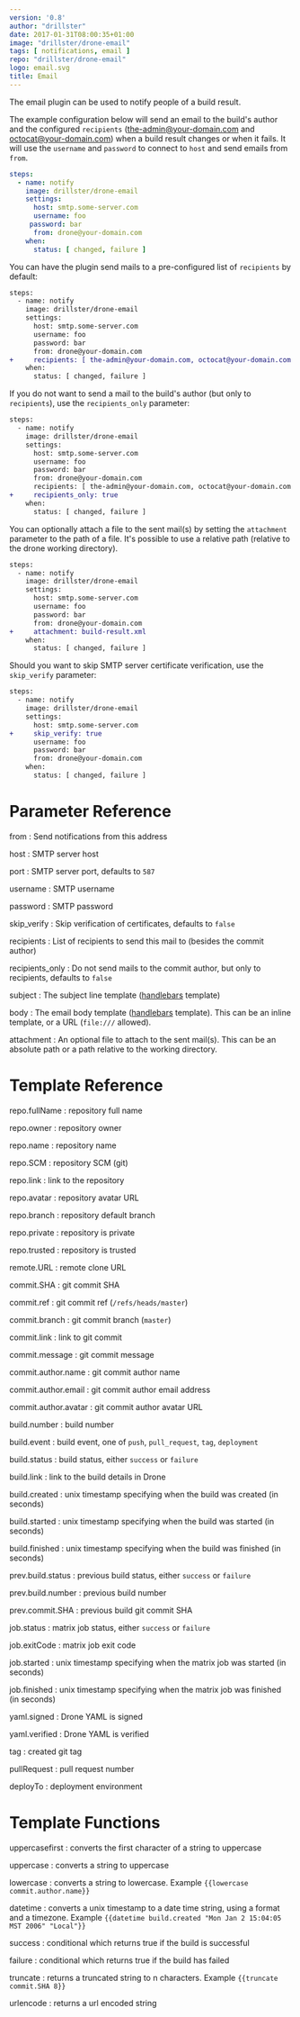 ```yaml
---
version: '0.8'
author: "drillster"
date: 2017-01-31T08:00:35+01:00
image: "drillster/drone-email"
tags: [ notifications, email ]
repo: "drillster/drone-email"
logo: email.svg
title: Email
---
```


The email plugin can be used to notify people of a build result.

The example configuration below will send an email to the build's author and the configured `recipients` (the-admin@your-domain.com and octocat@your-domain.com) when a build result changes or when it fails.
It will use the `username` and `password` to connect to `host` and send emails from `from`.
```yaml
steps:
  - name: notify
    image: drillster/drone-email
    settings:
      host: smtp.some-server.com
      username: foo
     password: bar
      from: drone@your-domain.com
    when:
      status: [ changed, failure ]
```

You can have the plugin send mails to a pre-configured list of `recipients` by default:

```diff
steps:
  - name: notify
    image: drillster/drone-email
    settings:
      host: smtp.some-server.com
      username: foo
      password: bar
      from: drone@your-domain.com
+     recipients: [ the-admin@your-domain.com, octocat@your-domain.com ]
    when:
      status: [ changed, failure ]
```

If you do not want to send a mail to the build's author (but only to `recipients`), use the `recipients_only` parameter:

```diff
steps:
  - name: notify
    image: drillster/drone-email
    settings:
      host: smtp.some-server.com
      username: foo
      password: bar
      from: drone@your-domain.com
      recipients: [ the-admin@your-domain.com, octocat@your-domain.com ]
+     recipients_only: true
    when:
      status: [ changed, failure ]
```

You can optionally attach a file to the sent mail(s) by setting the `attachment` parameter to the path of a file. It's possible to use a relative path (relative to the drone working directory). 

```diff
steps:
  - name: notify
    image: drillster/drone-email
    settings:
      host: smtp.some-server.com
      username: foo
      password: bar
      from: drone@your-domain.com
+     attachment: build-result.xml
    when:
      status: [ changed, failure ]
```

Should you want to skip SMTP server certificate verification, use the `skip_verify` parameter:

```diff
steps:
  - name: notify
    image: drillster/drone-email
    settings:
      host: smtp.some-server.com
+     skip_verify: true
      username: foo
      password: bar
      from: drone@your-domain.com
    when:
      status: [ changed, failure ]
```

# Parameter Reference

from
: Send notifications from this address

host
: SMTP server host

port
: SMTP server port, defaults to `587`

username
: SMTP username

password
: SMTP password

skip_verify
: Skip verification of certificates, defaults to `false`

recipients
: List of recipients to send this mail to (besides the commit author)

recipients_only
: Do not send mails to the commit author, but only to recipients, defaults to `false`

subject
: The subject line template ([handlebars](http://handlebarsjs.com/expressions.html) template)

body
: The email body template ([handlebars](http://handlebarsjs.com/expressions.html) template). This can be an inline template, or a URL (`file:///` allowed).

attachment
: An optional file to attach to the sent mail(s). This can be an absolute path or a path relative to the working directory.

# Template Reference

repo.fullName
: repository full name

repo.owner
: repository owner

repo.name
: repository name

repo.SCM
: repository SCM (git)

repo.link
: link to the repository

repo.avatar
: repository avatar URL

repo.branch
: repository default branch

repo.private
: repository is private

repo.trusted
: repository is trusted

remote.URL
: remote clone URL

commit.SHA
: git commit SHA

commit.ref
: git commit ref (`/refs/heads/master`)

commit.branch
: git commit branch (`master`)

commit.link
: link to git commit

commit.message
: git commit message

commit.author.name
: git commit author name

commit.author.email
: git commit author email address

commit.author.avatar
: git commit author avatar URL

build.number
: build number

build.event
: build event, one of `push`, `pull_request`, `tag`, `deployment`

build.status
: build status, either `success` or `failure`

build.link
: link to the build details in Drone

build.created
: unix timestamp specifying when the build was created (in seconds)

build.started
: unix timestamp specifying when the build was started (in seconds)

build.finished
: unix timestamp specifying when the build was finished (in seconds)

prev.build.status
: previous build status, either `success` or `failure`

prev.build.number
: previous build number

prev.commit.SHA
: previous build git commit SHA

job.status
: matrix job status, either `success` or `failure`

job.exitCode
: matrix job exit code

job.started
: unix timestamp specifying when the matrix job was started (in seconds)

job.finished
: unix timestamp specifying when the matrix job was finished (in seconds)

yaml.signed
: Drone YAML is signed

yaml.verified
: Drone YAML is verified

tag
: created git tag

pullRequest
: pull request number

deployTo
: deployment environment

# Template Functions

uppercasefirst
: converts the first character of a string to uppercase

uppercase
: converts a string to uppercase

lowercase
: converts a string to lowercase. Example `{{lowercase commit.author.name}}`

datetime
: converts a unix timestamp to a date time string, using a format and a timezone. Example `{{datetime build.created "Mon Jan 2 15:04:05 MST 2006" "Local"}}`

success
: conditional which returns true if the build is successful

failure
: conditional which returns true if the build has failed

truncate
: returns a truncated string to n characters. Example `{{truncate commit.SHA 8}}`

urlencode
: returns a url encoded string

